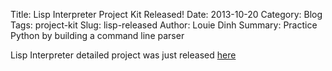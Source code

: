 Title: Lisp Interpreter Project Kit Released!
Date: 2013-10-20
Category: Blog
Tags: project-kit
Slug: lisp-released
Author: Louie Dinh
Summary: Practice Python by building a command line parser

Lisp Interpreter detailed project was just released [here](|filename|/pages/lisp.md)
